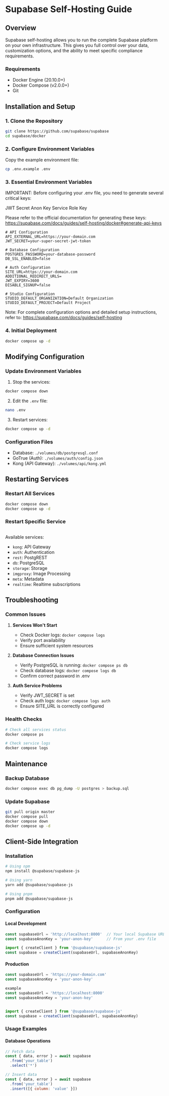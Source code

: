 # Supabase Self-Hosting Guide

## Overview
Supabase self-hosting allows you to run the complete Supabase platform on your own infrastructure. This gives you full control over your data, customization options, and the ability to meet specific compliance requirements.


### Requirements
- Docker Engine (20.10.0+)
- Docker Compose (v2.0.0+)
- Git

## Installation and Setup

### 1. Clone the Repository
```bash
git clone https://github.com/supabase/supabase
cd supabase/docker
```

### 2. Configure Environment Variables
Copy the example environment file:
```bash
cp .env.example .env
```


### 3. Essential Environment Variables
IMPORTANT: Before configuring your .env file, you need to generate several critical keys:

JWT Secret
Anon Key
Service Role Key

Please refer to the official documentation for generating these keys:
https://supabase.com/docs/guides/self-hosting/docker#generate-api-keys


```plaintext
# API Configuration
API_EXTERNAL_URL=https://your-domain.com
JWT_SECRET=your-super-secret-jwt-token

# Database Configuration
POSTGRES_PASSWORD=your-database-password
DB_SSL_ENABLED=false

# Auth Configuration
SITE_URL=https://your-domain.com
ADDITIONAL_REDIRECT_URLS=
JWT_EXPIRY=3600
DISABLE_SIGNUP=false

# Studio Configuration
STUDIO_DEFAULT_ORGANIZATION=Default Organization
STUDIO_DEFAULT_PROJECT=Default Project
```

Note: For complete configuration options and detailed setup instructions,
refer to: https://supabase.com/docs/guides/self-hosting

### 4. Initial Deployment
```bash
docker compose up -d
```

## Modifying Configuration

### Update Environment Variables
1. Stop the services:
```bash
docker compose down
```

2. Edit the `.env` file:
```bash
nano .env
```

3. Restart services:
```bash
docker compose up -d
```

### Configuration Files
- Database: `./volumes/db/postgresql.conf`
- GoTrue (Auth): `./volumes/auth/config.json`
- Kong (API Gateway): `./volumes/api/kong.yml`

## Restarting Services

### Restart All Services
```bash
docker compose down
docker compose up -d
```

### Restart Specific Service
```bash
```

Available services:
- `kong`: API Gateway
- `auth`: Authentication
- `rest`: PostgREST
- `db`: PostgreSQL
- `storage`: Storage
- `imgproxy`: Image Processing
- `meta`: Metadata
- `realtime`: Realtime subscriptions

## Troubleshooting

### Common Issues

1. **Services Won't Start**
   - Check Docker logs: `docker compose logs`
   - Verify port availability
   - Ensure sufficient system resources

2. **Database Connection Issues**
   - Verify PostgreSQL is running: `docker compose ps db`
   - Check database logs: `docker compose logs db`
   - Confirm correct password in .env

3. **Auth Service Problems**
   - Verify JWT_SECRET is set
   - Check auth logs: `docker compose logs auth`
   - Ensure SITE_URL is correctly configured

### Health Checks
```bash
# Check all services status
docker compose ps

# Check service logs
docker compose logs 
```

## Maintenance

### Backup Database
```bash
docker compose exec db pg_dump -U postgres > backup.sql
```

### Update Supabase
```bash
git pull origin master
docker compose pull
docker compose down
docker compose up -d
```

## Client-Side Integration

### Installation
```bash
# Using npm
npm install @supabase/supabase-js

# Using yarn
yarn add @supabase/supabase-js

# Using pnpm
pnpm add @supabase/supabase-js
```

### Configuration

#### Local Development
```javascript
const supabaseUrl = 'http://localhost:8000'  // Your local Supabase URL
const supabaseAnonKey = 'your-anon-key'      // From your .env file

import { createClient } from '@supabase/supabase-js'
const supabase = createClient(supabaseUrl, supabaseAnonKey)
```

#### Production
```javascript
const supabaseUrl = 'https://your-domain.com'    
const supabaseAnonKey = 'your-anon-key'     

example
const supabaseUrl = 'https://localhost:8000'    
const supabaseAnonKey = 'your-anon-key'     


import { createClient } from '@supabase/supabase-js'
const supabase = createClient(supabaseUrl, supabaseAnonKey)
```

### Usage Examples

#### Database Operations
```javascript
// Fetch data
const { data, error } = await supabase
  .from('your_table')
  .select('*')

// Insert data
const { data, error } = await supabase
  .from('your_table')
  .insert([{ column: 'value' }])
```
